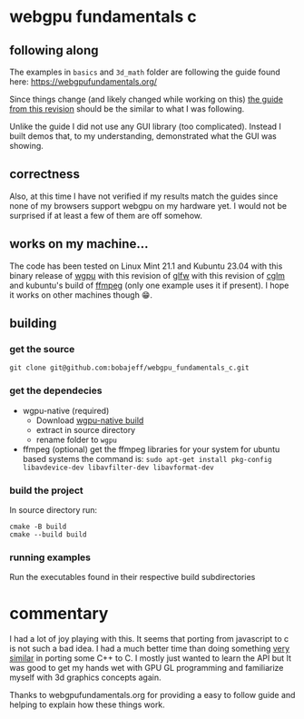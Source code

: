 # webgpu fundamentals c

## following along
The examples in `basics` and `3d_math` folder are following the guide found here: https://webgpufundamentals.org/

Since things change (and likely changed while working on this) [the guide from this revision](https://github.com/gfxfundamentals/webgpufundamentals/tree/d0a945b86f5541ae98368b2d904ba0d10dc77fd2) should be the similar to what I was following.

Unlike the guide I did not use any GUI library (too complicated). Instead I built demos that, to my understanding, demonstrated what the GUI was showing.

## correctness
Also, at this time I have not verified if my results match the guides since none of my browsers support webgpu on my hardware yet. I would not be surprised if at least a few of them are off somehow.

## works on my machine...
The code has been tested on Linux Mint 21.1 and Kubuntu 23.04 with this binary release of [wgpu](https://github.com/gfx-rs/wgpu-native/releases/tag/v0.17.0.2) with this revision of [glfw](https://github.com/glfw/glfw/tree/3eaf1255b29fdf5c2895856c7be7d7185ef2b241) with this revision of [cglm](https://github.com/recp/cglm/tree/509078817c1917867fde87ab9c3ade6ae12a4f48) and kubuntu's build of [ffmpeg](https://launchpad.net/ubuntu/+source/ffmpeg/7:5.1.2-3ubuntu1) (only one example uses it if present). I hope it works on other machines though 😁.

## building
### get the source
```
git clone git@github.com:bobajeff/webgpu_fundamentals_c.git
```
### get the dependecies
* wgpu-native (required)
    * Download [wgpu-native build](https://github.com/gfx-rs/wgpu-native/releases)
    * extract in source directory 
    * rename folder to `wgpu`
* ffmpeg (optional)
    get the ffmpeg libraries for your system for ubuntu based systems the command is: `sudo apt-get install pkg-config libavdevice-dev libavfilter-dev libavformat-dev`


### build the project
In source directory run:
```
cmake -B build
cmake --build build
```

### running examples
Run the executables found in their respective build subdirectories

# commentary
I had a lot of joy playing with this. It seems that porting from javascript to c is not such a bad idea. I had a much better time than doing something [very similar](https://github.com/bobajeff/learn_webgpu_c_1) in porting some C++ to C. I mostly just wanted to learn the API but It was good to get my hands wet with GPU GL programming and familiarize myself with 3d graphics concepts again.

Thanks to webgpufundamentals.org for providing a easy to follow guide and helping to explain how these things work.

